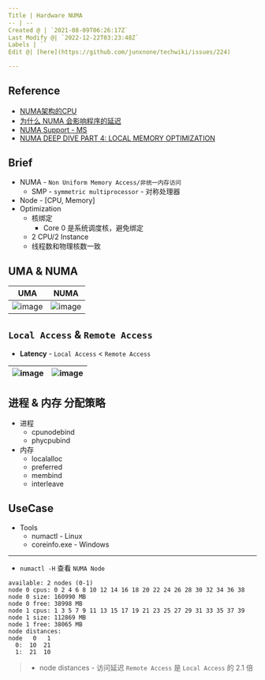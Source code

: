 ```yaml
---
Title | Hardware NUMA
-- | --
Created @ | `2021-08-09T06:26:17Z`
Last Modify @| `2022-12-22T03:23:48Z`
Labels | ``
Edit @| [here](https://github.com/junxnone/techwiki/issues/224)

---
```

## Reference
- [NUMA架构的CPU](http://cenalulu.github.io/linux/numa/)
- [为什么 NUMA 会影响程序的延迟](https://draveness.me/whys-the-design-numa-performance/)
- [NUMA Support - MS](https://docs.microsoft.com/en-us/windows/win32/procthread/numa-support)
- [NUMA DEEP DIVE PART 4: LOCAL MEMORY OPTIMIZATION](https://frankdenneman.nl/2016/07/13/numa-deep-dive-4-local-memory-optimization/)

## Brief
- NUMA - `Non Uniform Memory Access/非统一内存访问`
  - SMP - `symmetric multiprocessor` - 对称处理器
- Node - [CPU, Memory]
- Optimization
  - 核绑定
    - Core 0 是系统调度核，避免绑定
  - 2 CPU/2 Instance
  - 线程数和物理核数一致

## UMA & NUMA

UMA | NUMA
-- | -- 
![image](https://user-images.githubusercontent.com/2216970/129500037-426a9e06-c2b4-4582-bd62-63291ec110f3.png) | ![image](https://user-images.githubusercontent.com/2216970/129500056-bff6bf41-27d7-44f7-a0e2-ff947108a4f5.png)


##  `Local Access` & `Remote Access`
- **Latency** -   `Local Access` < `Remote Access`

![image](https://user-images.githubusercontent.com/2216970/128668657-9ef9de73-c715-4472-be3c-6e85e64ea6ac.png) | ![image](https://user-images.githubusercontent.com/2216970/128667808-921a1c93-195f-48ef-b53e-7c528e402ddf.png)
-- | --

## 进程 & 内存 分配策略

- 进程
  - cpunodebind
  - phycpubind
- 内存
  - localalloc
  - preferred
  - membind
  - interleave

## UseCase
- Tools
  - numactl - Linux  
  - coreinfo.exe - Windows

----
- `numactl -H` 查看 `NUMA Node`
```
available: 2 nodes (0-1)
node 0 cpus: 0 2 4 6 8 10 12 14 16 18 20 22 24 26 28 30 32 34 36 38
node 0 size: 160990 MB
node 0 free: 38998 MB
node 1 cpus: 1 3 5 7 9 11 13 15 17 19 21 23 25 27 29 31 33 35 37 39
node 1 size: 112869 MB
node 1 free: 38065 MB
node distances:
node   0   1
  0:  10  21
  1:  21  10
```
> - node distances - 访问延迟 `Remote Access` 是 `Local Access` 的 2.1 倍

